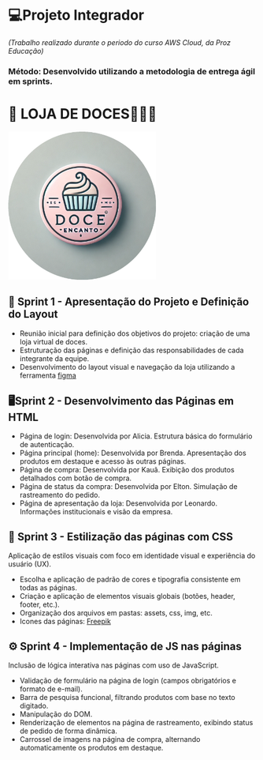 # 💻Projeto Integrador
*(Trabalho realizado durante o periodo do curso AWS Cloud, da Proz Educação)*
### Método: Desenvolvido utilizando a metodologia de entrega ágil em sprints.

# 🏪 LOJA DE DOCES🧁🍬🍭
<img src="./assets/img/doce_encanto_logo_circular.png" width="300" />



## 🏁 Sprint 1 - Apresentação do Projeto e Definição do Layout
- Reunião inicial para definição dos objetivos do projeto: criação de uma loja virtual de doces.
- Estruturação das páginas e definição das responsabilidades de cada integrante da equipe.
- Desenvolvimento do layout visual e navegação da loja utilizando a ferramenta [figma](https://www.figma.com/design/CFVkecz2M18hOtbKCuu3yI/Untitled?node-id=0-1&m=dev&t=RoLIskPz07d6BtGr-1)

## 🖥️Sprint 2 - Desenvolvimento das Páginas em HTML
- Página de login: Desenvolvida por Alicia. Estrutura básica do formulário de autenticação.
- Página principal (home): Desenvolvida por Brenda. Apresentação dos produtos em destaque e acesso às outras páginas.
- Página de compra: Desenvolvida por Kauã. Exibição dos produtos detalhados com botão de compra.
- Página de status da compra: Desenvolvida por Elton. Simulação de rastreamento do pedido.
- Página de apresentação da loja: Desenvolvida por Leonardo. Informações institucionais e visão da empresa.

## 🎨 Sprint 3 - Estilização das páginas com CSS
Aplicação de estilos visuais com foco em identidade visual e experiência do usuário (UX).
- Escolha e aplicação de padrão de cores e tipografia consistente em todas as páginas.
- Criação e aplicação de elementos visuais globais (botões, header, footer, etc.).
- Organização dos arquivos em pastas: assets, css, img, etc.
- Icones das páginas: [Freepik](https://www.freepik.com/icons)


## ⚙️ Sprint 4 - Implementação de JS nas páginas
Inclusão de lógica interativa nas páginas com uso de JavaScript.
- Validação de formulário na página de login (campos obrigatórios e formato de e-mail).
- Barra de pesquisa funcional, filtrando produtos com base no texto digitado.
- Manipulação do DOM. 
- Renderização de elementos na página de rastreamento, exibindo status de pedido de forma dinâmica.
- Carrossel de imagens na página de compra, alternando automaticamente os produtos em destaque.
  

